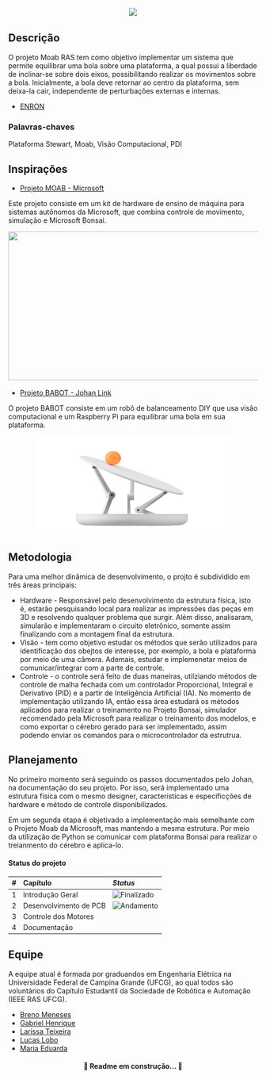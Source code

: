 <p align="center">
<img src="http://img.shields.io/static/v1?label=STATUS&message=Projeto%20Ativo&color=orange&style=for-the-badge"/>
</p>

## Descrição
O projeto Moab RAS tem como objetivo implementar um sistema que permite equilibrar uma bola sobre uma plataforma, a qual possui a liberdade de inclinar-se sobre dois eixos, possibilitando realizar os movimentos sobre a bola. Inicialmente, a bola deve retornar ao centro da plataforma, sem deixa-la cair, independente de perturbações externas e internas.

- [ENRON](https://edu.ieee.org/br-ufcgras/enron-moab/)

### Palavras-chaves
Plataforma Stewart, Moab, Visão Computacional, PDI

## Inspirações

- [Projeto MOAB - Microsoft](https://microsoft.github.io/moab/)

Este projeto consiste em um kit de hardware de ensino de máquina para sistemas autônomos da Microsoft, que combina controle de movimento, simulação e Microsoft Bonsai.
<p align="center">
<img src = "/Midia/Moab_SoftwareHardware_v01_JS-02.gif?w=512" height="300" width = "700" >
 </p>
 
- [Projeto BABOT - Johan Link](https://www.ba-bot.com/)

O projeto BABOT consiste em um robô de balanceamento DIY que usa visão computacional e um Raspberry Pi para equilibrar uma bola em sua plataforma. 

<p align="center">
<img src = "/Midia/johan.png?w=512" height="200" width = "400" >
</p>

## Metodologia
Para uma melhor dinâmica de desenvolvimento, o projto é subdividido em três áreas principais:

* Hardware - Responsável pelo desenvolvimento da estrutura física, isto é, estarão pesquisando local para realizar as impressões das peças em 3D e resolvendo qualquer problema que surgir. Além disso, analisaram, simularão e implementaram o circuito eletrônico, somente assim finalizando com a montagem final da estrutura. 
* Visão - tem como objetivo estudar os métodos que serão utilizados para identificação dos obejtos de interesse, por exemplo, a bola e plataforma por meio de uma câmera. Ademais, estudar e implemenetar meios de comunicar/integrar com a parte de controle.
* Controle -  o controle será feito de duas maneiras, utilziando métodos de controle de malha fechada com um controlador Proporcional, Integral e Derivativo (PID) e a partir de Inteligência Artificial (IA). No momento de implementação utilizando IA, então essa área estudará os métodos aplicados para realizar o treinamento no Projeto Bonsai, simulador recomendado pela Microsoft  para realizar o treinamento dos modelos, e como exportar o cérebro gerado para ser implementado, assim podendo enviar os comandos para o microcontrolador da estrutrua.

## Planejamento
No primeiro momento será seguindo os passos documentados pelo Johan, na documentação do seu projeto. Por isso, será implementado uma estrutura física com o mesmo designer, caracteristicas e especificções de hardware e método de controle disponibilizados.

Em um segunda etapa é objetivado a implementação mais semelhante com o Projeto Moab da Microsoft, mas mantendo a mesma estrutura. Por meio da utilização de Python se comunicar com plataforma Bonsai para realizar o treianmento do cérebro e aplica-lo.

#### Status do projeto

| #        | Capítulo          | _Status_ |
|:--|:----------------------------|:------------------|
| 1 | Introdução Geral            | <img alt="Finalizado" src="https://img.shields.io/badge/-Finalizado-brightgreen">| 
| 2 | Desenvolvimento de PCB      | <img alt="Andamento" src="https://img.shields.io/badge/-Andamento-yellow"> |  
| 3 | Controle dos Motores        |  |  
| 4 | Documentação                |  |  


## Equipe
A equipe atual é formada por graduandos em Engenharia Elétrica na Universidade Federal de Campina Grande (UFCG), ao qual todos são voluntários do Capítulo Estudantil da Sociedade de Robótica e Automação (IEEE RAS UFCG).

- [Breno Meneses](https://github.com/brenopmeneses)
- [Gabriel Henrique](https://github.com/gabrielhvs)
- [Larissa Teixeira](https://github.com/lateixeiraa)
- [Lucas Lobo](https://github.com/LucasLobo7)
- [Maria Eduarda](https://github.com/MariaEduarda358)


<h4 align="center"> 
	🚧  Readme em construção...  🚧
</h4>

